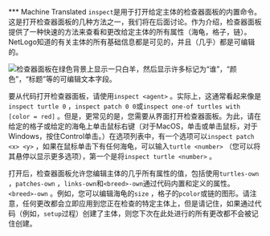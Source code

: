 ﻿*** Machine Translated
`inspect`是用于打开给定主体的检查器面板的内置命令。这是打开检查器面板的几种方法之一，我们将在后面讨论。作为介绍，检查器面板提供了一种快速的方法来查看和更改给定主体的所有属性（海龟，格子，链）。NetLogo知道的有关主体的所有基础信息都是可见的，并且（几乎）都是可编辑的。

![检查器面板在绿色背景上显示一只白羊，然后显示许多标记为“谁”，“颜色”，“标题”等的可编辑文本字段。](/static/img/grass.png)

要从代码打开检查器面板，请使用`inspect <agent>` 。实际上，这通常看起来像是`inspect turtle 0` ，`inspect patch 0 0`或`inspect one-of turtles with [color = red]` 。但是，更常见的是，您需要从界面打开检查器面板。为此，请在给定的格子或给定的海龟上单击鼠标右键（对于MacOS，单击或单击鼠标，对于Windows，按住Control单击。）在选项列表中，有一个选项可以`inspect patch <x> <y>` ，如果在鼠标单击下有任何海龟，可以输入`turtle <number>` （您可以将其悬停以显示更多选项），第一个是将`inspect turtle <number>` 。

打开后，检查器面板允许您编辑主体的几乎所有属性的值，包括使用`turtles-own` ，`patches-own` ，`links-own`和`<breed>-own`通过代码内置和定义的属性。`<breed>-own` 。例如，您可以编辑海龟的`size` ，格子的`pcolor`或链的图形。请注意，任何更改都会立即应用到您正在检查的特定主体上，但是请记住，如果通过代码（例如，`setup`过程）创建了主体，则您下次在此处进行的所有更改都不会被记住创建。
